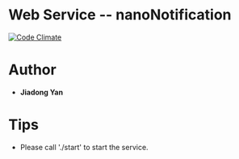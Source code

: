 # Web Service -- nanoNotification
[![Code Climate](https://codeclimate.com/github/FrankYan93/nanoNotification/badges/gpa.svg)](https://codeclimate.com/github/FrankYan93/nanoNotification)

# Author

- **Jiadong Yan**


# Tips

- Please call './start' to start the service.
